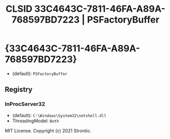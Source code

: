 ﻿---
title: "CLSID 33C4643C-7811-46FA-A89A-768597BD7223 | PSFactoryBuffer"
excerpt: What is COM-Object CLSID 33C4643C-7811-46FA-A89A-768597BD7223?
---

# {33C4643C-7811-46FA-A89A-768597BD7223}

* (default): `PSFactoryBuffer`

## Registry


### InProcServer32

* (default): `C:\Windows\System32\netshell.dll`
* ThreadingModel: `Both`

MIT License. Copyright (c) 2021 Strontic.


